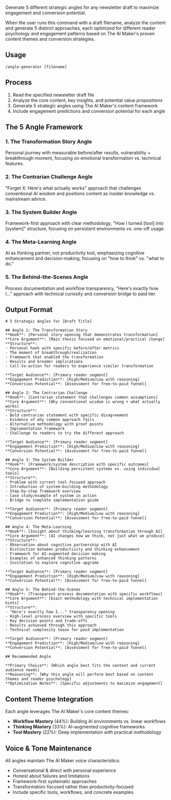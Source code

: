 Generate 5 different strategic angles for any newsletter draft to maximize engagement and conversion potential.

When the user runs this command with a draft filename, analyze the content and generate 5 distinct approaches, each optimized for different reader psychology and engagement patterns based on The AI Maker's proven content themes and conversion strategies.

## Usage

`/angle-generator [filename]`

## Process

1. Read the specified newsletter draft file
2. Analyze the core content, key insights, and potential value propositions
3. Generate 5 strategic angles using The AI Maker's content framework
4. Include engagement predictions and conversion potential for each angle

## The 5 Angle Framework

### 1. The Transformation Story Angle
Personal journey with measurable before/after results, vulnerability + breakthrough moment, focusing on emotional transformation vs. technical features.

### 2. The Contrarian Challenge Angle  
"Forget X: Here's what actually works" approach that challenges conventional AI wisdom and positions content as insider knowledge vs. mainstream advice.

### 3. The System Builder Angle
Framework-first approach with clear methodology, "How I turned [tool] into [system]" structure, focusing on persistent environments vs. one-off usage.

### 4. The Meta-Learning Angle
AI as thinking partner, not productivity tool, emphasizing cognitive enhancement and decision-making, focusing on "how to think" vs. "what to do."

### 5. The Behind-the-Scenes Angle
Process documentation and workflow transparency, "Here's exactly how I..." approach with technical curiosity and conversion bridge to paid tier.

## Output Format

```
# 5 Strategic Angles for [Draft Title]

## Angle 1: The Transformation Story
**Hook**: [Personal story opening that demonstrates transformation]
**Core Argument**: [Main thesis focused on emotional/practical change]
**Structure**: 
- Personal hook with specific before/after metrics
- The moment of breakthrough/realization
- Framework that enabled the transformation
- Results and broader implications
- Call-to-action for readers to experience similar transformation

**Target Audience**: [Primary reader segment]
**Engagement Prediction**: [High/Medium/Low with reasoning]
**Conversion Potential**: [Assessment for free-to-paid funnel]

## Angle 2: The Contrarian Challenge
**Hook**: [Contrarian statement that challenges common assumptions]
**Core Argument**: [Why conventional wisdom is wrong + what actually works]
**Structure**:
- Bold contrarian statement with specific disagreement
- Evidence of why common approach fails
- Alternative methodology with proof points
- Implementation framework
- Challenge to readers to try the different approach

**Target Audience**: [Primary reader segment]
**Engagement Prediction**: [High/Medium/Low with reasoning]
**Conversion Potential**: [Assessment for free-to-paid funnel]

## Angle 3: The System Builder
**Hook**: [Framework/system description with specific outcomes]
**Core Argument**: [Building persistent systems vs. using individual tools]
**Structure**:
- Problem with current tool-focused approach
- Introduction of system-building methodology
- Step-by-step framework overview
- Case study/example of system in action
- Bridge to complete implementation guide

**Target Audience**: [Primary reader segment]
**Engagement Prediction**: [High/Medium/Low with reasoning]
**Conversion Potential**: [Assessment for free-to-paid funnel]

## Angle 4: The Meta-Learning
**Hook**: [Insight about thinking/learning transformation through AI]
**Core Argument**: [AI changes how we think, not just what we produce]
**Structure**:
- Observation about cognitive partnership with AI
- Distinction between productivity and thinking enhancement
- Framework for AI-augmented decision making
- Examples of enhanced thinking patterns
- Invitation to explore cognitive upgrade

**Target Audience**: [Primary reader segment]
**Engagement Prediction**: [High/Medium/Low with reasoning]
**Conversion Potential**: [Assessment for free-to-paid funnel]

## Angle 5: The Behind-the-Scenes
**Hook**: [Transparent process documentation with specific workflows]
**Core Argument**: [Exact methodology with technical implementation hints]
**Structure**:
- "Here's exactly how I..." transparency opening
- High-level process overview with specific tools
- Key decision points and trade-offs
- Results achieved through this approach
- Technical complexity tease for paid implementation

**Target Audience**: [Primary reader segment]
**Engagement Prediction**: [High/Medium/Low with reasoning]
**Conversion Potential**: [Assessment for free-to-paid funnel]

## Recommended Angle

**Primary Choice**: [Which angle best fits the content and current audience needs]
**Reasoning**: [Why this angle will perform best based on content themes and reader psychology]
**Optimization Notes**: [Specific adjustments to maximize engagement]
```

## Content Theme Integration

Each angle leverages The AI Maker's core content themes:
- **Workflow Mastery** (44%): Building AI environments vs. linear workflows
- **Thinking Mastery** (33%): AI-augmented cognitive frameworks  
- **Tool Mastery** (22%): Deep implementation with practical methodology

## Voice & Tone Maintenance

All angles maintain The AI Maker voice characteristics:
- Conversational & direct with personal experience
- Honest about failures and limitations
- Framework-first systematic approaches
- Transformation-focused rather than productivity-focused
- Include specific tools, workflows, and concrete examples